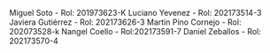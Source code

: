 Miguel Soto - Rol: 201973623-K
Luciano Yevenez - Rol: 202173514-3
Javiera Gutiérrez - Rol: 202173626-3
Martin Pino Cornejo - Rol: 202073528-k
Nangel Coello - Rol:202173591-7
Daniel Zeballos - Rol: 202173570-4
